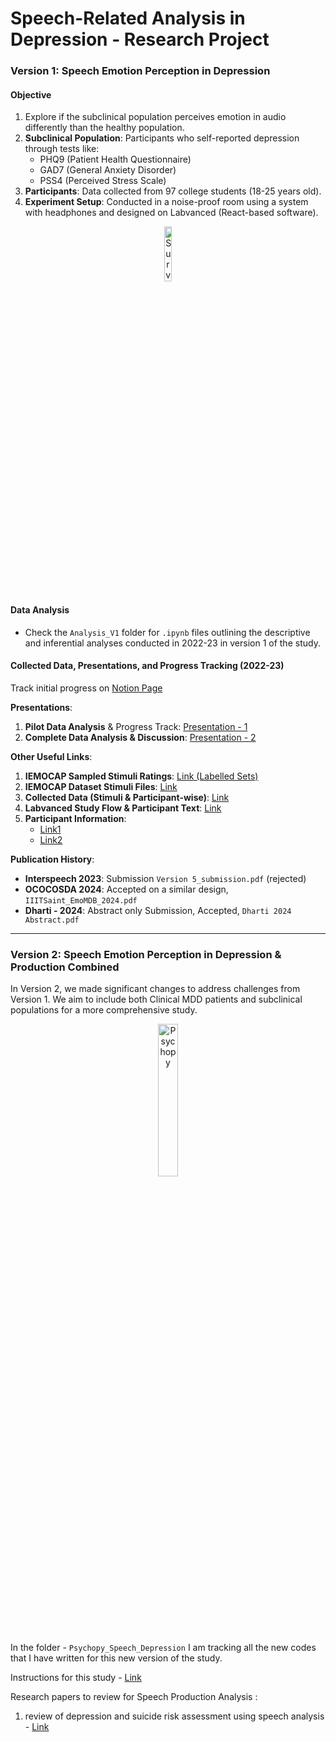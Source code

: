 # Speech-Related Analysis in Depression - Research Project

### Version 1: Speech Emotion Perception in Depression

#### Objective
1. Explore if the subclinical population perceives emotion in audio differently than the healthy population.
2. **Subclinical Population**: Participants who self-reported depression through tests like:
   - PHQ9 (Patient Health Questionnaire)
   - GAD7 (General Anxiety Disorder)
   - PSS4 (Perceived Stress Scale)
3. **Participants**: Data collected from 97 college students (18-25 years old).
4. **Experiment Setup**: Conducted in a noise-proof room using a system with headphones and designed on Labvanced (React-based software).
  
<p align="center">
    <img src="https://github.com/user-attachments/assets/7a9627d2-6c9a-4e50-97a3-6d8ee3b7c97b" alt="Survey Image" style="width: 15%; height: auto;">              
</p>

#### Data Analysis
- Check the `Analysis_V1` folder for `.ipynb` files outlining the descriptive and inferential analyses conducted in 2022-23 in version 1 of the study.

#### Collected Data, Presentations, and Progress Tracking (2022-23)

Track initial progress on [Notion Page](https://www.notion.so/Speech-Emotion-Perception-in-Depression-Study-Outline-and-Flow-e56bfc2b048d419881f60b85ec5dc6d9)

**Presentations**:
1. **Pilot Data Analysis** & Progress Track: [Presentation - 1](https://docs.google.com/presentation/d/14kXd_Xaqa_uGY4h6TkJMQzti7Uke49cHgAhDAkgOP0A/edit#slide=id.p)
2. **Complete Data Analysis & Discussion**: [Presentation - 2](https://docs.google.com/presentation/d/1GjrK5cmMwWNkRExG5SIMr0DqPVIIxpg31Q1eFJJU3_U/edit#slide=id.p)

**Other Useful Links**:
1. **IEMOCAP Sampled Stimuli Ratings**: [Link (Labelled Sets)](https://docs.google.com/spreadsheets/d/1PbeoMR-W1pU6s_psm8yv1StW9wxlD0xhxQNcasRBbT8/edit?usp=sharing)
2. **IEMOCAP Dataset Stimuli Files**: [Link](https://drive.google.com/drive/folders/1kctOEJ8r4CUlr1vRCjQd6C0haFVbpPp_)
3. **Collected Data (Stimuli & Participant-wise)**: [Link](https://docs.google.com/spreadsheets/d/1_4NwibBrKdoR2oH8g5SPzXTxTBRVNg2DRbrac8FP7Pk/edit?gid=0#gid=0)
4. **Labvanced Study Flow & Participant Text**: [Link](https://docs.google.com/document/d/1FKyyKU7vsrQENEVPBZi-B5Y_zc0KgvxZTv76Wvau5-g/edit?tab=t.0)
5. **Participant Information**:
   - [Link1](https://docs.google.com/spreadsheets/d/1hLCXMlE9K6yrb1wY8aJ8tGH2Cg_0zOD1jLObBMBKMUY/edit?gid=0#gid=0)
   - [Link2](https://docs.google.com/spreadsheets/d/1rMPBS6GB-CiHiUUmWfyHyu1q0outvl-7Y3gU7BbkrYc/edit?gid=0#gid=0)

**Publication History**:
- **Interspeech 2023**: Submission `Version 5_submission.pdf` (rejected)
- **OCOCOSDA 2024**: Accepted on a similar design, `IIITSaint_EmoMDB_2024.pdf`
- **Dharti - 2024**: Abstract only Submission, Accepted, `Dharti 2024 Abstract.pdf`

---

### Version 2: Speech Emotion Perception in Depression & Production Combined

In Version 2, we made significant changes to address challenges from Version 1. We aim to include both Clinical MDD patients and subclinical populations for a more comprehensive study.

<p align="center">
    <img src="https://github.com/user-attachments/assets/4d845231-5522-46e7-9067-99c95c0e595f" alt="Psychopy" style="width: 25%; height: auto;">
</p>

In the folder - `Psychopy_Speech_Depression` I am tracking all the new codes that I have written for this new version of the study. 

Instructions for this study - [Link](https://docs.google.com/document/d/1w5UWErsPd9viVSa4ohO3QQxP07mwwRgHAJH7JjilpZs/edit?tab=t.0)

Research papers to review for Speech Production Analysis : 

1. review of depression and suicide risk assessment using speech analysis -  [Link](https://www.sciencedirect.com/science/article/pii/S0167639315000369)

